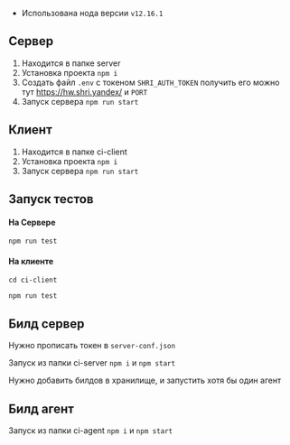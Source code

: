 - Использована нода версии `v12.16.1`
## Cервер
1) Находится в папке server
2) Установка проекта `npm i`
3) Создать файл `.env` с токеном `SHRI_AUTH_TOKEN` получить его можно тут https://hw.shri.yandex/ и `PORT`
4) Запуск сервера `npm run start`
## Клиент
1) Находится в папке ci-client
2) Установка проекта `npm i`
3) Запуск сервера `npm run start`
## Запуск тестов
#### На Сервере
```
npm run test
```
#### На клиенте
```
cd ci-client
```
```
npm run test
```
## Билд сервер
Нужно прописать токен в  ```server-conf.json```

Запуск из папки ci-server ```npm i``` и ```npm start``` 

Нужно добавить билдов в хранилище, и запустить хотя бы один агент

## Билд агент
Запуск из папки ci-agent ```npm i``` и ```npm start``` 
